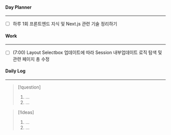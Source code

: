 
#### Day Planner
---
- [ ] 하루 1회 프론트엔드 지식 및 Next.js 관련 기술 정리하기


#### Work
---
- [ ] (7:00) Layout Selectbox 업데이트에 따라 Session 내부업데이트 로직 탐색 및 관련 페이지 총 수정


#### Daily Log
---
> [!question]
> 1. ...
> 2. ...

> [!Ideas]
> 1. ...
> 2. ...



